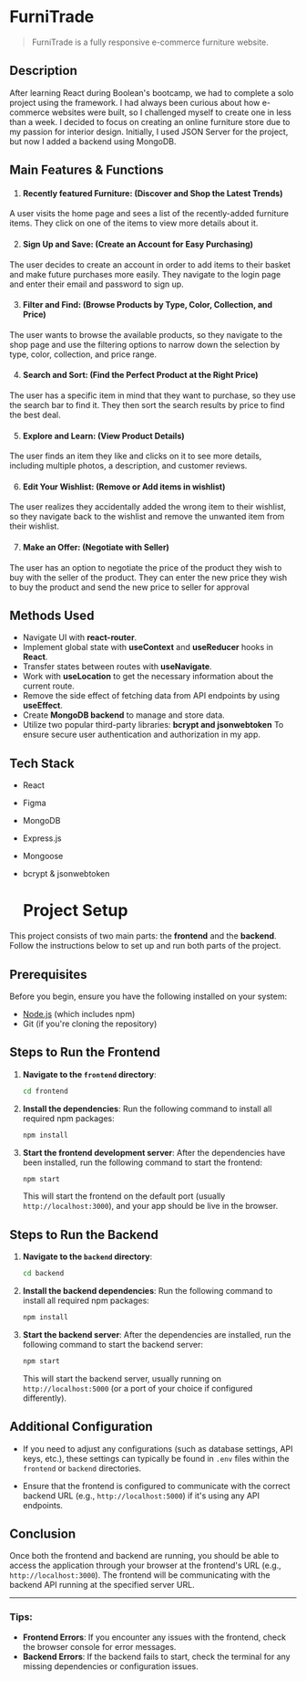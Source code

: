 # FurniTrade
> FurniTrade is a fully responsive e-commerce furniture website.


## Description
After learning React during Boolean's bootcamp, we had to complete a solo project using the framework. I had always been curious about how e-commerce websites were built, so I challenged myself to create one in less than a week. I decided to focus on creating an online furniture store due to my passion for interior design. Initially, I used JSON Server for the project, but now I added a backend using MongoDB.

## Main Features & Functions

1. #### Recently featured Furniture: (Discover and Shop the Latest Trends) ####
A user visits the home page and sees a list of the recently-added furniture items. They click on one of the items to view more details about it.
</br>

2. #### Sign Up and Save: (Create an Account for Easy Purchasing) ####
The user decides to create an account in order to add items to their basket and make future purchases more easily. They navigate to the login page and enter their email and password to sign up.
</br>

3. #### Filter and Find: (Browse Products by Type, Color, Collection, and Price) ####
The user wants to browse the available products, so they navigate to the shop page and use the filtering options to narrow down the selection by type, color, collection, and price range.
</br>

4. #### Search and Sort: (Find the Perfect Product at the Right Price) ####
The user has a specific item in mind that they want to purchase, so they use the search bar to find it. They then sort the search results by price to find the best deal.
</br>

5. #### Explore and Learn: (View Product Details) ####
The user finds an item they like and clicks on it to see more details, including multiple photos, a description, and customer reviews.
</br>

6. #### Edit Your Wishlist: (Remove or Add items in wishlist) ####
The user realizes they accidentally added the wrong item to their wishlist, so they navigate back to the wishlist and remove the unwanted item from their wishlist.
</br>

7. #### Make an Offer: (Negotiate with Seller) ####
The user has an option to negotiate the price of the product they wish to buy with the seller of the product. They can enter the new price they wish to buy the product and send the new price to seller for approval
</br>

## Methods Used
- Navigate UI with **react-router**.
- Implement global state with **useContext** and **useReducer** hooks in **React**.
- Transfer states between routes with **useNavigate**.
- Work with **useLocation** to get the necessary information about the current route.
- Remove the side effect of fetching data from API endpoints by using **useEffect**.
- Create **MongoDB backend** to manage and store data.
- Utilize two popular third-party libraries: **bcrypt and jsonwebtoken** To ensure secure user authentication and authorization in my app. 


## Tech Stack
- React
- Figma
- MongoDB
- Express.js
- Mongoose
- bcrypt & jsonwebtoken


  # Project Setup

This project consists of two main parts: the **frontend** and the **backend**. Follow the instructions below to set up and run both parts of the project.

## Prerequisites

Before you begin, ensure you have the following installed on your system:

- [Node.js](https://nodejs.org/) (which includes npm)
- Git (if you're cloning the repository)

## Steps to Run the Frontend

1. **Navigate to the `frontend` directory**:
    ```bash
    cd frontend
    ```

2. **Install the dependencies**:
    Run the following command to install all required npm packages:
    ```bash
    npm install
    ```

3. **Start the frontend development server**:
    After the dependencies have been installed, run the following command to start the frontend:
    ```bash
    npm start
    ```
    This will start the frontend on the default port (usually `http://localhost:3000`), and your app should be live in the browser.

## Steps to Run the Backend

1. **Navigate to the `backend` directory**:
    ```bash
    cd backend
    ```

2. **Install the backend dependencies**:
    Run the following command to install all required npm packages:
    ```bash
    npm install
    ```

3. **Start the backend server**:
    After the dependencies are installed, run the following command to start the backend server:
    ```bash
    npm start
    ```
    This will start the backend server, usually running on `http://localhost:5000` (or a port of your choice if configured differently).

## Additional Configuration

- If you need to adjust any configurations (such as database settings, API keys, etc.), these settings can typically be found in `.env` files within the `frontend` or `backend` directories. 

- Ensure that the frontend is configured to communicate with the correct backend URL (e.g., `http://localhost:5000`) if it's using any API endpoints.

## Conclusion

Once both the frontend and backend are running, you should be able to access the application through your browser at the frontend's URL (e.g., `http://localhost:3000`). The frontend will be communicating with the backend API running at the specified server URL.

---

### Tips:
- **Frontend Errors**: If you encounter any issues with the frontend, check the browser console for error messages.
- **Backend Errors**: If the backend fails to start, check the terminal for any missing dependencies or configuration issues.
